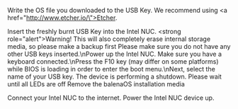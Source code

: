 Write the OS file you downloaded to the USB Key. We recommend using <a href=\"http://www.etcher.io/\">Etcher</a>.

Insert the freshly burnt USB Key into the Intel NUC.
<strong role=\"alert\">Warning!</strong> This will also completely erase internal storage media, so please make a backup first
Please make sure you do not have any other USB keys inserted.\nPower up the Intel NUC. Make sure you have a keyboard connected.\nPress the F10 key (may differ on some platforms) while BIOS is loading in order to enter the boot menu.\nNext, select the name of your USB key.
The device is performing a shutdown. Please wait until all LEDs are off
Remove the balenaOS installation media

Connect your Intel NUC to the internet. Power the Intel NUC device up.